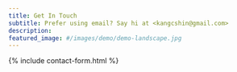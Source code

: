 ```yaml
---
title: Get In Touch
subtitle: Prefer using email? Say hi at <kangcshin@gmail.com>
description: 
featured_image: #/images/demo/demo-landscape.jpg
---
```


{% include contact-form.html %}
